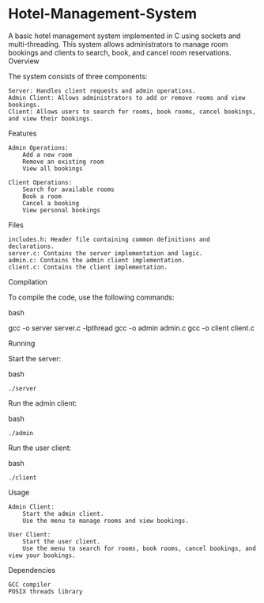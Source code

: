 # Hotel-Management-System

A basic hotel management system implemented in C using sockets and multi-threading. This system allows administrators to manage room bookings and clients to search, book, and cancel room reservations.
Overview

The system consists of three components:

    Server: Handles client requests and admin operations.
    Admin Client: Allows administrators to add or remove rooms and view bookings.
    Client: Allows users to search for rooms, book rooms, cancel bookings, and view their bookings.

Features

    Admin Operations:
        Add a new room
        Remove an existing room
        View all bookings

    Client Operations:
        Search for available rooms
        Book a room
        Cancel a booking
        View personal bookings

Files

    includes.h: Header file containing common definitions and declarations.
    server.c: Contains the server implementation and logic.
    admin.c: Contains the admin client implementation.
    client.c: Contains the client implementation.

Compilation

To compile the code, use the following commands:

bash

gcc -o server server.c -lpthread
gcc -o admin admin.c
gcc -o client client.c

Running

Start the server:

bash

    ./server

Run the admin client:

bash

    ./admin

Run the user client:

bash

    ./client

Usage

    Admin Client:
        Start the admin client.
        Use the menu to manage rooms and view bookings.

    User Client:
        Start the user client.
        Use the menu to search for rooms, book rooms, cancel bookings, and view your bookings.

Dependencies

    GCC compiler
    POSIX threads library
